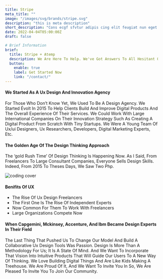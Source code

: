 ```yaml
---
title: Stripe
meta_title: ""
image: "/images/svg/brands/stripe.svg"
description: "this is meta description"
short_description: "Cons ecgf sfvtur adipis cing elit feugiat nun eget massa velit eros etiam nunc luctus varius commn do lsa"
date: 2022-04-04T05:00:00Z
draft: false

# Brief Information
brief:
  title: Stripe + Atemp
  description: We Are Here To Help. We've Got Answers To All Hesitant Queries You Might Have About Social Media Analytics And Management.
  button:
    enable: true
    label: Get Started Now
    link: "/contact/"
---
```


#### We Started As A Ux Design And Innovation Agency

For Those Who Don’t Know Yet, We Used To Be A Design Agency. We Started Évolt In 2015 To Help Clients Build And Improve Digital Products And The Overall Experience Of Their Services. We Could Work With Large International Companies On Their Innovation Strategy Such As Creating A Digital Product From Scratch With Tiny Startups. We Were A Young Team Of Ux/ui Designers, Ux Researchers, Developers, Digital Marketing Experts, Etc.

#### The Golden Age Of The Design Thinking Approach

The ‘gold Rush Time’ Of Design Thinking Is Happening Now. As I Said, From Freelancers To Large Consultant Companies, Everyone Sells Design Skills. Indeed, From 2015 To Theses Days, We Saw Two Php.

![coding cover](/images/coding-cover.png)

#### Benifits Of UX

- The Rise Of Ux Design Freelancers
- The First One Is The Rise Of Independent Experts
- Now Common For Them To Work With Freelancers
- Large Organizations Compete Now

#### When Capgemini, Mckinsey, Accenture, And Ibm Became Design Experts In Their Field

The Last Thing That Pushed Us To Change Our Model And Build A Collaborative Ux Design Tools Was Passion. Design Is More Than A Methodology For Us; It Is A State Of Mind. And We Want To Incorporate That Vision Into Intuitive Products That Will Guide Our Users To A New Way Of Thinking. We Love Building Digital Things And Are Like Kids Making A Treehouse. We Are Proud Of It, And We Want To Invite You In So, We Are Pleased To Invite You To Join Our Community.
